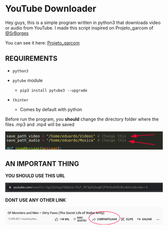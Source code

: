 # YouTube Downloader

Hey guys, this is a simple program written in python3 that downloads video or audio from YouTube. I made this script inspired on Projeto_garcom of [@SrBorges](https://github.com/SrBorges)

You can see it here: [Projeto_garcom](https://github.com/SrBorges/Projeto_garcom)


## REQUIREMENTS

* `python3`

* `pytube` module
	- `pip3 install pytube3 --upgrade`

* `tkinter`
	- Comes by default with python


Before run the program, you **should** change the directory folder where the files .mp3 and .mp4 will be saved

![change this](photos/change.png)


## AN IMPORTANT THING


**YOU SHOULD USE THIS URL**

![correct url](photos/url-youtube.png "Correct URL")

**DONT USE ANY OTHER LINK**

![wrong url](photos/wrong-url-youtube.png "Wrong URL")
